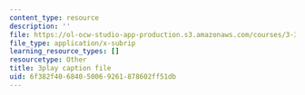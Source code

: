 ```yaml
---
content_type: resource
description: ''
file: https://ol-ocw-studio-app-production.s3.amazonaws.com/courses/3-320-atomistic-computer-modeling-of-materials-sma-5107-spring-2005/6f382f40684050069261878602ff51db_LInWiab7q6Q.vtt
file_type: application/x-subrip
learning_resource_types: []
resourcetype: Other
title: 3play caption file
uid: 6f382f40-6840-5006-9261-878602ff51db
---
```

